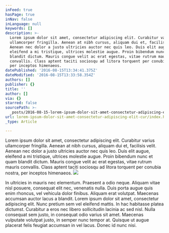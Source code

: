 ```yaml
---
inFeed: true
hasPage: true
inNav: false
inLanguage: null
keywords: []
description: >-
  Lorem ipsum dolor sit amet, consectetur adipiscing elit. Curabitur varius
  ullamcorper fringilla. Aenean at nibh cursus, aliquam dui et, facilisis velit.
  Aenean nec dolor a justo ultricies auctor nec quis leo. Duis elit augue,
  eleifend a mi tristique, ultrices molestie augue. Proin bibendum nunc et quam
  blandit dictum. Mauris congue velit ac erat egestas, vitae rutrum mauris
  convallis. Class aptent taciti sociosqu ad litora torquent per conubia nostra,
  per inceptos himenaeos.
datePublished: '2016-08-15T13:34:41.375Z'
dateModified: '2016-08-15T13:33:58.354Z'
authors: []
publisher: {}
title: ''
author: []
via: {}
starred: false
sourcePath: >-
  _posts/2016-08-15-lorem-ipsum-dolor-sit-amet-consectetur-adipiscing-elit-cur.md
url: lorem-ipsum-dolor-sit-amet-consectetur-adipiscing-elit-cur/index.html
_type: Article

---
```

Lorem ipsum dolor sit amet, consectetur adipiscing elit. Curabitur varius ullamcorper fringilla. Aenean at nibh cursus, aliquam dui et, facilisis velit. Aenean nec dolor a justo ultricies auctor nec quis leo. Duis elit augue, eleifend a mi tristique, ultrices molestie augue. Proin bibendum nunc et quam blandit dictum. Mauris congue velit ac erat egestas, vitae rutrum mauris convallis. Class aptent taciti sociosqu ad litora torquent per conubia nostra, per inceptos himenaeos.
![](https://the-grid-user-content.s3-us-west-2.amazonaws.com/b187c60f-e66d-4464-b7a0-e68a161adeb4.png)

In ultricies in mauris nec elementum. Praesent a odio neque. Aliquam vitae nisl posuere, consequat elit nec, venenatis nulla. Duis porta augue quis enim rhoncus, vel vehicula dolor finibus. Aliquam erat volutpat. Maecenas accumsan auctor lacus a blandit. Lorem ipsum dolor sit amet, consectetur adipiscing elit. Nunc pretium sem vel eleifend mattis. In hac habitasse platea dictumst. Curabitur a eros nec libero sollicitudin lacinia ac sed nisl. Nulla consequat sem justo, in consequat odio varius sit amet. Maecenas vulputate volutpat justo, in semper nunc tempor at. Quisque ut augue placerat felis feugiat accumsan in vel lacus. Donec id nunc nisi.